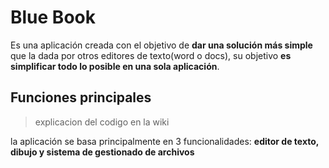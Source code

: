 # Blue Book
 Es una aplicación creada con el objetivo de **dar una solución más simple** que la dada por otros editores de texto(word o docs), su objetivo **es simplificar todo lo posible en una sola aplicación**.
 
##  Funciones principales
> explicacion del codigo en la wiki

la aplicación se basa principalmente en 3 funcionalidades: **editor de texto, dibujo y sistema de gestionado de archivos**
